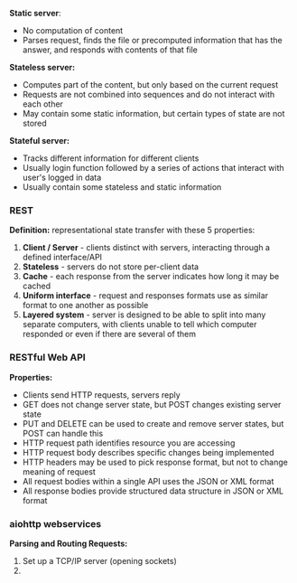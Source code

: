 
**Static server**:
- No computation of content
- Parses request, finds the file or precomputed information that has the answer, and responds with contents of that file

**Stateless server:**
- Computes part of the content, but only based on the current request
- Requests are not combined into sequences and do not interact with each other
- May contain some static information, but certain types of state are not stored

**Stateful server:**
- Tracks different information for different clients
- Usually login function followed by a series of actions that interact with user's logged in data
- Usually contain some stateless and static information

### REST

**Definition:** representational state transfer with these 5 properties:
1. **Client / Server** - clients distinct with servers, interacting through a defined interface/API
2. **Stateless** - servers do not store per-client data
3. **Cache** - each response from the server indicates how long it may be cached
4. **Uniform interface** - request and responses formats use as similar format to one another as possible
5. **Layered system** - server is designed to be able to split into many separate computers, with clients unable to tell which computer responded or even if there are several of them

### RESTful Web API

**Properties:**
- Clients send HTTP requests, servers reply
- GET does not change server state, but POST changes existing server state
- PUT and DELETE can be used to create and remove server states, but POST can handle this
- HTTP request path identifies resource you are accessing
- HTTP request body describes specific changes being implemented
- HTTP headers may be used to pick response format, but not to change meaning of request
- All request bodies within a single API uses the JSON or XML format
- All response bodies provide structured data structure in JSON or XML format

### aiohttp webservices

**Parsing and Routing Requests:**
1. Set up a TCP/IP server (opening sockets)
2. 

